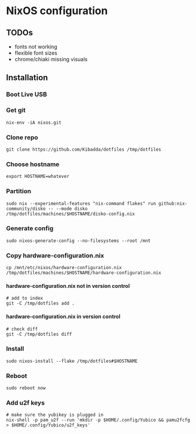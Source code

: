 # NixOS configuration

## TODOs
- fonts not working
- flexible font sizes
- chrome/chiaki missing visuals

## Installation

### Boot Live USB

### Get git
```console
nix-env -iA nixos.git
```

### Clone repo
```console
git clone https://github.com/Kibadda/dotfiles /tmp/dotfiles
```

### Choose hostname
```console
export HOSTNAME=whatever
```

### Partition
```console
sudo nix --experimental-features "nix-command flakes" run github:nix-community/disko -- --mode disko /tmp/dotfiles/machines/$HOSTNAME/disko-config.nix
```

### Generate config
```console
sudo nixos-generate-config --no-filesystems --root /mnt
```

### Copy hardware-configuration.nix
```console
cp /mnt/etc/nixos/hardware-configuration.nix /tmp/dotfiles/machines/$HOSTNAME/hardware-configuration.nix
```

#### hardware-configuration.nix not in version control
```console
# add to index
git -C /tmp/dotfiles add .
```

#### hardware-configuration.nix in version control
```console
# check diff
git -C /tmp/dotfiles diff
```

### Install
```console
sudo nixos-install --flake /tmp/dotfiles#$HOSTNAME
```

### Reboot
```console
sudo reboot now
```

### Add u2f keys
```console
# make sure the yubikey is plugged in
nix-shell -p pam_u2f --run 'mkdir -p $HOME/.config/Yubico && pamu2fcfg > $HOME/.config/Yubico/u2f_keys'
```

